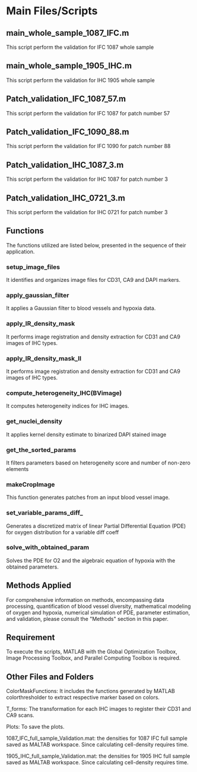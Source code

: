 # Main Files/Scripts

## main_whole_sample_1087_IFC.m
This script perform the validation for IFC 1087 whole sample 

## main_whole_sample_1905_IHC.m
This script perform the validation for IHC 1905 whole sample 

## Patch_validation_IFC_1087_57.m
This script perform the validation for IFC 1087 for patch number 57 

## Patch_validation_IFC_1090_88.m
This script perform the validation for IFC 1090 for patch number 88 

## Patch_validation_IHC_1087_3.m
This script perform the validation for IHC 1087 for patch number 3 

## Patch_validation_IHC_0721_3.m
This script perform the validation for IHC 0721 for patch number 3 

## Functions
The functions utilized are listed below, presented in the sequence of their application.

### setup_image_files
It identifies and organizes image files for CD31, CA9 and DAPI markers.

### apply_gaussian_filter
It applies a Gaussian filter to blood vessels and hypoxia data.


### apply_IR_density_mask
It performs image registration and density extraction for CD31 and CA9 images of IHC types.

### apply_IR_density_mask_II
It performs image registration and density extraction for CD31 and CA9 images of IHC types.

### compute_heterogeneity_IHC(BVimage)
It computes heterogeneity indices for IHC images.

### get_nuclei_density
It applies kernel density estimate to binarized DAPI stained image

### get_the_sorted_params
It filters parameters based on heterogeneity score and number of non-zero elements

### makeCropImage
This function generates patches from an input blood vessel image.

### set_variable_params_diff_
Generates a discretized matrix of linear Partial Differential Equation (PDE) for oxygen distribution for a variable diff coeff


### solve_with_obtained_param
Solves the PDE for O2 and the algebraic equation of hypoxia with the obtained parameters.


## Methods Applied
For comprehensive information on methods, encompassing data processing, quantification of blood vessel diversity, mathematical modeling of oxygen and hypoxia, numerical simulation of PDE, parameter estimation, and validation, please consult the "Methods" section in this paper.


## Requirement
To execute the scripts, MATLAB with the Global Optimization Toolbox, Image Processing Toolbox, and Parallel Computing Toolbox is required.


## Other Files and Folders
ColorMaskFunctions: It includes the functions generated by MATLAB colorthresholder to extract respective marker based on colors.

T_forms: The transformation for each IHC images to register their CD31 and CA9 scans.

Plots: To save the plots.

1087_IFC_full_sample_Validation.mat: the densities for 1087 IFC full sample saved as MALTAB workspace. Since calculating cell-density requires time.

1905_IHC_full_sample_Validation.mat: the densities for 1905 IHC full sample saved as MALTAB workspace. Since calculating cell-density requires time.


